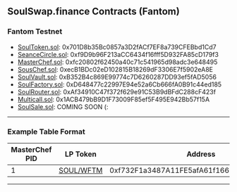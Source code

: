 ## SoulSwap.finance Contracts (Fantom)
 
### Fantom Testnet
- [SoulToken.sol](https://testnet.ftmscan.com/address/0x701D8b35Bc0857a3D2fACf7EF8a739CFEBbd1Cd7#code): 0x701D8b35Bc0857a3D2fACf7EF8a739CFEBbd1Cd7
- [SeanceCircle.sol](https://testnet.ftmscan.com/address/0xf9D9b96F213aCC6434f16fff5D932FA85cD179f3#code): 0xf9D9b96F213aCC6434f16fff5D932FA85cD179f3
- [MasterChef.sol](https://testnet.ftmscan.com/address/0xfc20802f62450a40c71c541965d98adc3e648495#code): 0xfc20802f62450a40c71c541965d98adc3e648495
- [SousChef.sol](https://testnet.ftmscan.com/address/0xecB1BDc02eD102815B18269dF3306E7f5902eA8E#code): 0xecB1BDc02eD102815B18269dF3306E7f5902eA8E
- [SoulVault.sol](https://testnet.ftmscan.com/address/0xB352B4c869E99774c7D6260287DD93ef5fAD5056#code): 0xB352B4c869E99774c7D6260287DD93ef5fAD5056
- [SoulFactory.sol](https://testnet.ftmscan.com/address/0xD648477c22997E94e52a6Cb666fA0B91c44ed185#code): 0xD648477c22997E94e52a6Cb666fA0B91c44ed185
- [SoulRouter.sol](https://testnet.ftmscan.com/address/0xAf34910C47f372f629e91C53B9dBFdC288cF423f#code): 0xAf34910C47f372f629e91C53B9dBFdC288cF423f
- [Multicall.sol](https://testnet.ftmscan.com/address/0x1ACB479bB9D1F73009F85ef5F495E942Bb57f15A#code): 0x1ACB479bB9D1F73009F85ef5F495E942Bb57f15A
- [SoulSale.sol](https://testnet.ftmscan.com/address/#code): COMING SOON (:
---

### Example Table Format

| MasterChef PID | LP Token | Address | 
| --- | --- | --- | 
| 1 | [SOUL/WFTM](https://etherscan.io/address/0xf732F1a3487A11FE5afA61f1663F724AB19e350E) | 0xf732F1a3487A11FE5afA61f1663F724AB19e350E |

---
